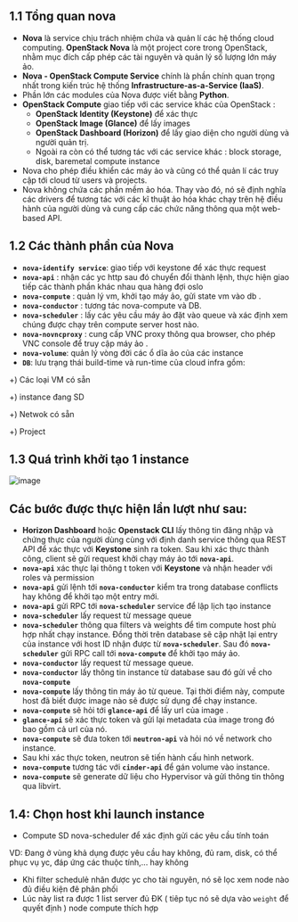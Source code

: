 ## 1.1 Tổng quan nova

- **Nova** là service chịu trách nhiệm chứa và quản lí các hệ thống cloud computing. **OpenStack Nova** là một project core trong OpenStack, nhằm mục đích cấp phép các tài nguyên và quản lý số lượng lớn máy ảo.
- **Nova - OpenStack Compute Service** chính là phần chính quan trọng nhất trong kiến trúc hệ thống **Infrastructure-as-a-Service (IaaS)**. 
- Phần lớn các modules của Nova được viết bằng **Python**.
- **OpenStack Compute** giao tiếp với các service khác của OpenStack :
    - **OpenStack Identity (Keystone)** để xác thực
    - **OpenStack Image (Glance)** để lấy images
    - **OpenStack Dashboard (Horizon)** để lấy giao diện cho người dùng và người quản trị.
    - Ngoài ra còn có thể tương tác với các service khác : block storage, disk, baremetal compute instance
- Nova cho phép điều khiển các máy ảo và cũng có thể quản lí các truy cập tới cloud từ users và projects. 
- Nova không chứa các phần mềm ảo hóa. Thay vào đó, nó sẽ định nghĩa các drivers để tương tác với các kĩ thuật ảo hóa khác chạy trên hệ điều hành của người dùng và cung cấp các chức năng thông qua một web-based API.
## 1.2 Các thành phần của Nova
- **`nova-identify service`**: giao tiếp với keystone để xác thực request
- **`nova-api`** : nhận các yc http sau đó chuyển đổi thành lệnh, thực hiện giao tiếp các thành phần khác nhau qua hàng đợi oslo
- **`nova-compute`** : quản lý vm, khởi tạo máy ảo, gửi state vm vào db .
- **`nova-conductor`** : tương tác nova-compute và DB.
- **`nova-scheduler`** : lấy các yêu cầu máy ảo đặt vào queue và xác định xem chúng được chạy trên compute server host nào.
- **`nova-novncproxy`** : cung cấp VNC proxy thông qua browser, cho phép VNC console để truy cập máy ảo .
- **`nova-volume`**: quản lý vòng đời các ổ dĩa ảo của các instance
- **`DB`**: lưu trạng thái build-time và run-time của cloud infra gồm:

+) Các loại VM có sẵn

+) instance đang SD

+) Netwok có sẵn

+) Project


## 1.3 Quá trình khởi tạo 1 instance 

![image](https://user-images.githubusercontent.com/83824403/178469450-7e38024f-10da-4a76-b472-f8a95d341af8.png)


## Các bước được thực hiện lần lượt như sau:

- **Horizon Dashboard** hoặc **Openstack CLI** lấy thông tin đăng nhập và chứng thực của người dùng cùng với định danh service thông qua REST API để xác thực với **Keystone** sinh ra token.
Sau khi xác thực thành công, client sẽ gửi request khởi chạy máy ảo tới **`nova-api`**.
- **`nova-api`** xác thực lại thông t token với **Keystone** và nhận header với roles và permission
- **`nova-api`** gửi lệnh tới **`nova-conductor`** kiểm tra trong database conflicts hay không để khởi tạo một entry mới.
- **`nova-api`** gửi RPC tới **`nova-scheduler`** service để lập lịch tạo instance
- **`nova-scheduler`** lấy request từ message queue
- **`nova-scheduler`** thông qua filters và weights để tìm compute host phù hợp nhất chạy instance. Đồng thời trên database sẽ cập nhật lại entry của instance với host ID nhận được từ **`nova-scheduler`**. Sau đó **`nova-scheduler`** gửi RPC call tới **`nova-compute`** để khởi tạo máy ảo.
- **`nova-conductor`** lấy request từ message queue.
- **`nova-conductor`** lấy thông tin instance từ database sau đó gửi về cho **`nova-compute`**
- **`nova-compute`** lấy thông tin máy ảo từ queue. Tại thời điểm này, compute host đã biết được image nào sẽ được sử dụng để chạy instance. 
- **`nova-compute`** sẽ hỏi tới **`glance-api`** để lấy url của image .
- **`glance-api`** sẽ xác thực token và gửi lại metadata của image trong đó bao gồm cả url của nó.
- **`nova-compute`** sẽ đưa token tới **`neutron-api`** và hỏi nó về network cho instance.
- Sau khi xác thực token, neutron sẽ tiến hành cấu hình network.
- **`nova-compute`** tương tác với **`cinder-api`** để gán volume vào instance.
- **`nova-compute`** sẽ generate dữ liệu cho Hypervisor và gửi thông tin thông qua libvirt.




## 1.4: Chọn host khi launch instance

- Compute SD nova-scheduler để xác định gửi các yêu cầu tính toán

VD: Đang ở vùng khả dụng được yêu cầu hay không, đủ ram, disk, có thể phục vụ yc, đáp ứng các thuộc tính,... hay không

- Khi filter schedulẻ nhân được yc cho tài nguyên, nó sẽ lọc xem node nào đủ điều kiện đê phân phối 
-  Lúc này list ra được 1 list server đủ ĐK ( tiêp tục nó sẽ dựa vào `weight` để quyết định ) node compute thích hợp
